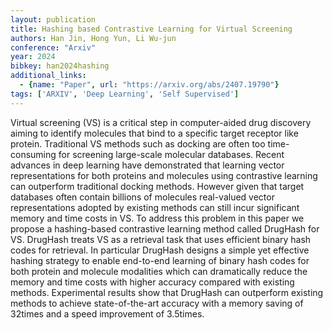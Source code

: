 ```yaml
---
layout: publication
title: Hashing based Contrastive Learning for Virtual Screening
authors: Han Jin, Hong Yun, Li Wu-jun
conference: "Arxiv"
year: 2024
bibkey: han2024hashing
additional_links:
  - {name: "Paper", url: "https://arxiv.org/abs/2407.19790"}
tags: ['ARXIV', 'Deep Learning', 'Self Supervised']
---
```

Virtual screening (VS) is a critical step in computer-aided drug discovery aiming to identify molecules that bind to a specific target receptor like protein. Traditional VS methods such as docking are often too time-consuming for screening large-scale molecular databases. Recent advances in deep learning have demonstrated that learning vector representations for both proteins and molecules using contrastive learning can outperform traditional docking methods. However given that target databases often contain billions of molecules real-valued vector representations adopted by existing methods can still incur significant memory and time costs in VS. To address this problem in this paper we propose a hashing-based contrastive learning method called DrugHash for VS. DrugHash treats VS as a retrieval task that uses efficient binary hash codes for retrieval. In particular DrugHash designs a simple yet effective hashing strategy to enable end-to-end learning of binary hash codes for both protein and molecule modalities which can dramatically reduce the memory and time costs with higher accuracy compared with existing methods. Experimental results show that DrugHash can outperform existing methods to achieve state-of-the-art accuracy with a memory saving of 32times and a speed improvement of 3.5times.
